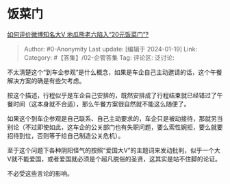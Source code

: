 # 饭菜门
[如何评价微博知名大V 地瓜熊老六陷入“20元饭菜门”?](https://www.zhihu.com/question/639933337/answer/3368609687)

> Author: #0-Anonymity
> Last update: [编辑于 2024-01-19]
> Link:
> Category: #【答集】/02-企管答集
> Tag: 
> 评论区:
> 泛讨论:

不太清楚这个“到车企参观”是什么概念，如果是车企自己主动邀请的话，这个午餐解决方案的确是有些欠考虑。

按这个描述，行程似乎是车企自己安排的，既然安排成了行程结束就已经错过了午餐时间（这本身就不合适），那么午餐方案很自然就不能这么随便了。

如果这个到车企参观是自己联系、自己主动要求的，车企只是被动接待，那就另当别论（不过即使如此，这车企的公关部门也有失职问题，要么索性婉拒，要么就要招待到位，否则等于给自己制造公关危机）。

至于这个问题下各种阴阳怪气的按照“爱国大V”的主题词来发动批判，似乎一个大V就不能爱国，或者爱国就必须是个超凡脱俗的圣贤，这其实是站不住脚的论证。

不必受这些言论的影响。